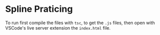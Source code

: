 # Spline Praticing
To run first compile the files with `tsc`, to get the `.js` files, then open with VSCode's live server extension the `index.html` file.
